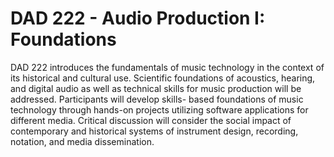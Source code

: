 # DAD 222 - Audio Production I: Foundations

DAD 222 introduces the fundamentals of music technology in the context of its historical and cultural use. Scientific foundations of acoustics, hearing, and digital audio as well as technical skills for music production will be addressed. Participants will develop skills- based foundations of music technology through hands-on projects utilizing software applications for different media. Critical discussion will consider the social impact of contemporary and historical systems of instrument design, recording, notation, and media dissemination.